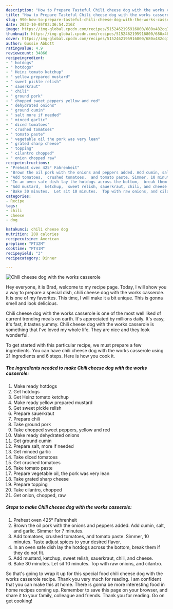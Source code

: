 ```yaml
---
description: "How to Prepare Tasteful Chili cheese dog with the works casserole"
title: "How to Prepare Tasteful Chili cheese dog with the works casserole"
slug: 990-how-to-prepare-tasteful-chili-cheese-dog-with-the-works-casserole
date: 2022-10-05T02:36:54.216Z
image: https://img-global.cpcdn.com/recipes/5152462195916800/680x482cq70/chili-cheese-dog-with-the-works-casserole-recipe-main-photo.jpg
thumbnail: https://img-global.cpcdn.com/recipes/5152462195916800/680x482cq70/chili-cheese-dog-with-the-works-casserole-recipe-main-photo.jpg
cover: https://img-global.cpcdn.com/recipes/5152462195916800/680x482cq70/chili-cheese-dog-with-the-works-casserole-recipe-main-photo.jpg
author: Gussie Abbott
ratingvalue: 4.9
reviewcount: 34866
recipeingredient:
- " hotdogs"
- " hotdogs"
- " Heinz tomato ketchup"
- " yellow prepared mustard"
- " sweet pickle relish"
- " sauerkraut"
- " chili"
- " ground pork"
- " chopped sweet peppers yellow and red"
- " dehydrated onions"
- " ground cumin"
- " salt more if needed"
- " minced garlic"
- " diced tomatoes"
- " crushed tomatoes"
- " tomato paste"
- " vegetable oil the pork was very lean"
- " grated sharp cheese"
- " topping"
- " cilantro chopped"
- " onion chopped raw"
recipeinstructions:
- "Preheat oven 425° Fahrenheit"
- "Brown the oil pork with the onions and peppers added. Add cumin, salt, and garlic. Simmer for 7 minutes."
- "Add tomatoes,  crushed tomatoes,  and tomato paste. Simmer, 10 minutes. Taste adjust spices to your desired flavor."
- "In an oven safe dish lay the hotdogs across the bottom,  break them if they do not fit."
- "Add mustard,  ketchup,  sweet relish, sauerkraut, chili, and cheese."
- "Bake 30 minutes.  Let sit 10 minutes.  Top with raw onions, and cilantro."
categories:
- Recipe
tags:
- chili
- cheese
- dog

katakunci: chili cheese dog 
nutrition: 208 calories
recipecuisine: American
preptime: "PT32M"
cooktime: "PT41M"
recipeyield: "3"
recipecategory: Dinner

---
```



![Chili cheese dog with the works casserole](https://img-global.cpcdn.com/recipes/5152462195916800/680x482cq70/chili-cheese-dog-with-the-works-casserole-recipe-main-photo.jpg)

Hey everyone, it is Brad, welcome to my recipe page. Today, I will show you a way to prepare a special dish, chili cheese dog with the works casserole. It is one of my favorites. This time, I will make it a bit unique. This is gonna smell and look delicious.



Chili cheese dog with the works casserole is one of the most well liked of current trending meals on earth. It's appreciated by millions daily. It's easy, it's fast, it tastes yummy. Chili cheese dog with the works casserole is something that I've loved my whole life. They are nice and they look wonderful.


To get started with this particular recipe, we must prepare a few ingredients. You can have chili cheese dog with the works casserole using 21 ingredients and 6 steps. Here is how you cook it.

<!--inarticleads1-->

##### The ingredients needed to make Chili cheese dog with the works casserole:

1. Make ready  hotdogs
1. Get  hotdogs
1. Get  Heinz tomato ketchup
1. Make ready  yellow prepared mustard
1. Get  sweet pickle relish
1. Prepare  sauerkraut
1. Prepare  chili
1. Take  ground pork
1. Take  chopped sweet peppers, yellow and red
1. Make ready  dehydrated onions
1. Get  ground cumin
1. Prepare  salt, more if needed
1. Get  minced garlic
1. Take  diced tomatoes
1. Get  crushed tomatoes
1. Take  tomato paste
1. Prepare  vegetable oil, the pork was very lean
1. Take  grated sharp cheese
1. Prepare  topping
1. Take  cilantro, chopped
1. Get  onion, chopped, raw




<!--inarticleads2-->

##### Steps to make Chili cheese dog with the works casserole:

1. Preheat oven 425° Fahrenheit
1. Brown the oil pork with the onions and peppers added. Add cumin, salt, and garlic. Simmer for 7 minutes.
1. Add tomatoes,  crushed tomatoes,  and tomato paste. Simmer, 10 minutes. Taste adjust spices to your desired flavor.
1. In an oven safe dish lay the hotdogs across the bottom,  break them if they do not fit.
1. Add mustard,  ketchup,  sweet relish, sauerkraut, chili, and cheese.
1. Bake 30 minutes.  Let sit 10 minutes.  Top with raw onions, and cilantro.




So that's going to wrap it up for this special food chili cheese dog with the works casserole recipe. Thank you very much for reading. I am confident that you can make this at home. There is gonna be more interesting food in home recipes coming up. Remember to save this page on your browser, and share it to your family, colleague and friends. Thank you for reading. Go on get cooking!
